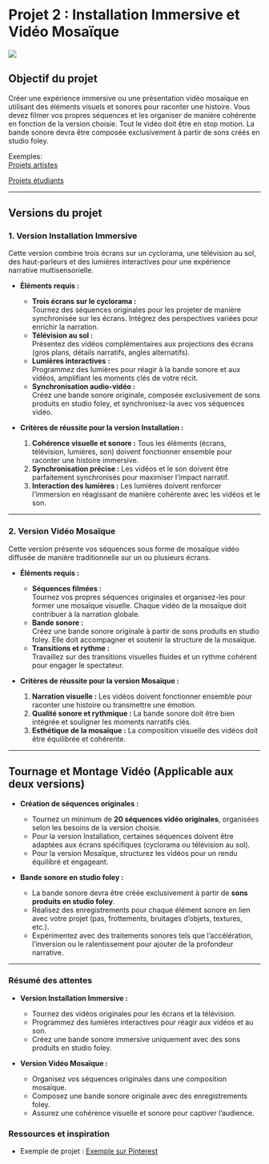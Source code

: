  
# Projet 2 : Installation Immersive et Vidéo Mosaïque  

![](assets/image/installation_01.png)



## Objectif du projet
Créer une expérience immersive ou une présentation vidéo mosaïque en utilisant des éléments visuels et sonores pour raconter une histoire. Vous devez filmer vos propres séquences et les organiser de manière cohérente en fonction de la version choisie. Tout le vidéo doit être en stop motion. La bande sonore devra être composée exclusivement à partir de sons créés en studio foley. 

Exemples:  
[Projets artistes ](https://cmontmorency365-my.sharepoint.com/:w:/g/personal/flpilote_cmontmorency_qc_ca/EdWLzr5Q0PdOnqxowv9_kBYBJzHbx4gT3zch9B2hIO3jzw?e=84Ld9o)

[Projets étudiants ](https://cmontmorency365-my.sharepoint.com/:f:/g/personal/flpilote_cmontmorency_qc_ca/EkQK-75DZ6ZKge5Gw28avGkBbotBFpVJNPc_3vEXtZsHIw?e=9dbCMl)



---

## Versions du projet

### **1. Version Installation Immersive**
Cette version combine trois écrans sur un cyclorama, une télévision au sol, des haut-parleurs et des lumières interactives pour une expérience narrative multisensorielle.

- **Éléments requis :**
  - **Trois écrans sur le cyclorama :**  
    Tournez des séquences originales pour les projeter de manière synchronisée sur les écrans. Intégrez des perspectives variées pour enrichir la narration.
  - **Télévision au sol :**  
    Présentez des vidéos complémentaires aux projections des écrans (gros plans, détails narratifs, angles alternatifs).
  - **Lumières interactives :**  
    Programmez des lumières pour réagir à la bande sonore et aux vidéos, amplifiant les moments clés de votre récit.
  - **Synchronisation audio-vidéo :**  
    Créez une bande sonore originale, composée exclusivement de sons produits en studio foley, et synchronisez-la avec vos séquences vidéo.

- **Critères de réussite pour la version Installation :**
  1. **Cohérence visuelle et sonore :** Tous les éléments (écrans, télévision, lumières, son) doivent fonctionner ensemble pour raconter une histoire immersive.
  2. **Synchronisation précise :** Les vidéos et le son doivent être parfaitement synchronisés pour maximiser l'impact narratif.
  3. **Interaction des lumières :** Les lumières doivent renforcer l’immersion en réagissant de manière cohérente avec les vidéos et le son.

---

### **2. Version Vidéo Mosaïque**
Cette version présente vos séquences sous forme de mosaïque vidéo diffusée de manière traditionnelle sur un ou plusieurs écrans.

- **Éléments requis :**
  - **Séquences filmées :**  
    Tournez vos propres séquences originales et organisez-les pour former une mosaïque visuelle. Chaque vidéo de la mosaïque doit contribuer à la narration globale.
  - **Bande sonore :**  
    Créez une bande sonore originale à partir de sons produits en studio foley. Elle doit accompagner et soutenir la structure de la mosaïque.
  - **Transitions et rythme :**  
    Travaillez sur des transitions visuelles fluides et un rythme cohérent pour engager le spectateur.

- **Critères de réussite pour la version Mosaïque :**
  1. **Narration visuelle :** Les vidéos doivent fonctionner ensemble pour raconter une histoire ou transmettre une émotion.
  2. **Qualité sonore et rythmique :** La bande sonore doit être bien intégrée et souligner les moments narratifs clés.
  3. **Esthétique de la mosaïque :** La composition visuelle des vidéos doit être équilibrée et cohérente.

---

## Tournage et Montage Vidéo (Applicable aux deux versions)

- **Création de séquences originales :**
  - Tournez un minimum de **20 séquences vidéo originales**, organisées selon les besoins de la version choisie.
  - Pour la version Installation, certaines séquences doivent être adaptées aux écrans spécifiques (cyclorama ou télévision au sol).
  - Pour la version Mosaïque, structurez les vidéos pour un rendu équilibré et engageant.

- **Bande sonore en studio foley :**
  - La bande sonore devra être créée exclusivement à partir de **sons produits en studio foley**.  
  - Réalisez des enregistrements pour chaque élément sonore en lien avec votre projet (pas, frottements, bruitages d’objets, textures, etc.).
  - Expérimentez avec des traitements sonores tels que l’accélération, l’inversion ou le ralentissement pour ajouter de la profondeur narrative.

---

### Résumé des attentes

- **Version Installation Immersive :**
  - Tournez des vidéos originales pour les écrans et la télévision.
  - Programmez des lumières interactives pour réagir aux vidéos et au son.
  - Créez une bande sonore immersive uniquement avec des sons produits en studio foley.

- **Version Vidéo Mosaïque :**
  - Organisez vos séquences originales dans une composition mosaïque.
  - Composez une bande sonore originale avec des enregistrements foley.
  - Assurez une cohérence visuelle et sonore pour captiver l’audience.

### Ressources et inspiration

- Exemple de projet : [Exemple sur Pinterest](https://pin.it/77S2ohipa)
